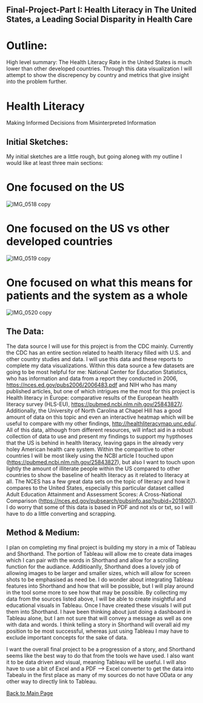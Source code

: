 ## Final-Project-Part I: Health Literacy in The United States, a Leading Social Disparity in Health Care

# Outline: 
High level summary: The Health Literacy Rate in the United States is much lower than other developed countries. Through this data visualization I will attempt to show the discrepency by country and metrics that give insight into the problem further. 

<script src="https://embed.shorthand.com/embed_9.js"></script>
<div data-shorthand-embed="carnegiemellon.shorthandstories.com/health-literacy/"><h1>Health Literacy</h1><p>Making Informed Decisions from Misinterpreted Information</p></div>
   
## Initial Sketches: 
My initial sketches are a little rough, but going aloneg with my outline I would like at least three main sections: 


# One focused on the US 
![IMG_0518 copy](https://user-images.githubusercontent.com/73552628/99917058-f2ecd780-2cdb-11eb-9722-fb326df0cd09.jpg)




# One focused on the US vs other developed countries 
![IMG_0519 copy](https://user-images.githubusercontent.com/73552628/99917017-c933b080-2cdb-11eb-9bd9-d301bdf19ae4.jpg)
# One focused on what this means for patients and the system as a whole 
![IMG_0520 copy](https://user-images.githubusercontent.com/73552628/99917022-cc2ea100-2cdb-11eb-9cad-2768d88d0712.jpg)
## The Data: 
The data source I will use for this project is from the CDC mainly. Currently the CDC has an entire section related to health literacy filled with U.S. and other country studies and data. I will use this data and these reports to complete my data visualizations. Within this data source a few datasets are going to be most helpful for me: National Center for Education Statistics, who has information and data from a report they conducted in 2006, https://nces.ed.gov/pubs2006/2006483.pdf and NIH who has many published articles, but one of which intrigues me the most for this project is Health literacy in Europe: comparative results of the European health literacy survey (HLS-EU), https://pubmed.ncbi.nlm.nih.gov/25843827/. Additionally, the University of North Carolina at Chapel Hill has a good amount of data on this topic and even an interactive heatmap which will be useful to compare with my other findings, http://healthliteracymap.unc.edu/. All of this data, although from different resources, will infact aid in a robust collection of data to use and present my findings to support my hypthoses that the US is behind in health literacy, leaving gaps in the already very holey American health care system. 
Within the comparitive to other countries I will be most likely using the NCBI article I touched upon (https://pubmed.ncbi.nlm.nih.gov/25843827), but also I want to touch upon lightly the amount of illiterate people within the US compared to other countries to show the baseline of health literacy as it related to literacy at all. The NCES has a few great data sets on the topic of literacy and how it compares to the United States, especially this particular dataset callled  Adult Education Attainment and Assessment Scores: A Cross-National Comparison (https://nces.ed.gov/pubsearch/pubsinfo.asp?pubid=2018007). I do worry that some of this data is based in PDF and not xls or txt, so I will have to do a little converting and scrapping. 
## Method & Medium:
I plan on completing my final project is building my story in a mix of Tableau and Shorthand. The portion of Tableau will allow me to create data images which I can pair with the words in Shorthand and allow for a scrolling function for the audiance. Additioanlly, Shorthand does a lovely job of allowing images to be larger and smaller sizes, which will allow for screen shots to be emphasised as need be. I do wonder about integrating Tableau features into Shorthand and how that will be possible, but I will play around in the tool some more to see how that may be possible. 
By collecting my data from the sources listed above, I will be able to create insightful and educational visuals in Tableau. Once I have created these visuals I will put them into Shorthand. I have been thinking about just doing a dashboard in Tableau alone, but I am not sure that will convey a message as well as one with data and words. I think telling a story in Shorthand will overall aid my position to be most successful, whereas just using Tableau I may have to exclude important concepts for the sake of data. 

I want the overall final project to be a progression of a story, and Shorthand seems like the best way to do that from the tools we have used. I also want it to be data driven and visual, meaning Tableau will be useful. I will also have to use a bit of Excel and a PDF --> Excel converter to get the data into Tabealu in the first place as many of my sources do not have OData or any other way to directly link to Tableau. 

[Back to Main Page](/Reige-Portfolio/)
